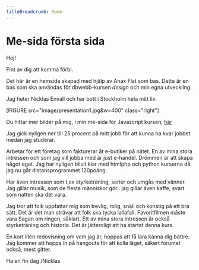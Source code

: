 ```yaml
---
titleBreadcrumb: Home
...
```

Me-sida första sida
===============================

Hej!

Fint av dig att komma förbi.

Det här är en hemsida skapad med hjälp av Anax Flat som bas. Detta är en bas som ska användas för dbwebb-kursen *design* och min egna utveckling.

Jag heter Nicklas Envall och har bott i Stockholm hela mitt liv.

[FIGURE src="image/presentation1.jpg&w=400" class="right"]

Du hittar mer bilder på mig, i min me-sida för Javascript kursen, [här](http://www.student.bth.se/~nien16/dbwebb-kurser/javascript1/me/me.html)

Jag gick nyligen ner till 25 procent på mitt jobb för att kunna ha kvar jobbet medan jag studerar.

Arbetar för ett företag som fakturerar åt e-butiker på nätet. En av mina stora intressen och som jag vill jobba med är just e-handel.
Drömmen är att skapa något eget. Jag har nyligen blivit klar med htmlphp och python kurserna då jag nu går distansprogrammet 120poäng.

Har även intressen som t.ex styrketräning, serier och umgås med vänner. Jag gillar musik, som de flesta människor gör.. jag gillar även kaffe, svart som natten ska det vara.

Jag tror att folk uppfattar mig som trevlig, rolig, snäll och konstig på ett bra sätt.
Det är det man strävar att folk ska tycka iallafall. Favoritfilmen måste vara Sagan om ringen, såklart.
Ett av mina stora intressen är också styrketräning och historia. Det är jätteroligt att ha startat denna kurs.

En kort liten redovisning om vem jag är, hoppas att få lära känna dig bättre. Jag kommer att hoppa in på hangouts för att kolla läget, säkert forumet också, mest gitter.

Ha en fin dag
/Nicklas
